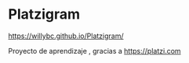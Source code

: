 # Platzigram
https://willybc.github.io/Platzigram/

Proyecto de aprendizaje , gracias a https://platzi.com
